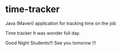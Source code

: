 # time-tracker
Java (Maven) application for tracking time on the job

Time tracker
It was wonder full day.

Good Night Students!!!
See you tomorow !!!
